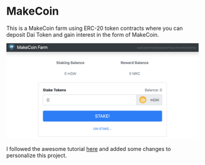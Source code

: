 # MakeCoin

This is a MakeCoin farm using ERC-20 token contracts where you can deposit Dai Token and gain interest in the form of MakeCoin.

![screenshot](screenshot.png?raw=true)

I followed the awesome tutorial [here](https://youtu.be/CgXQC4dbGUE) and added some changes to personalize this project.
